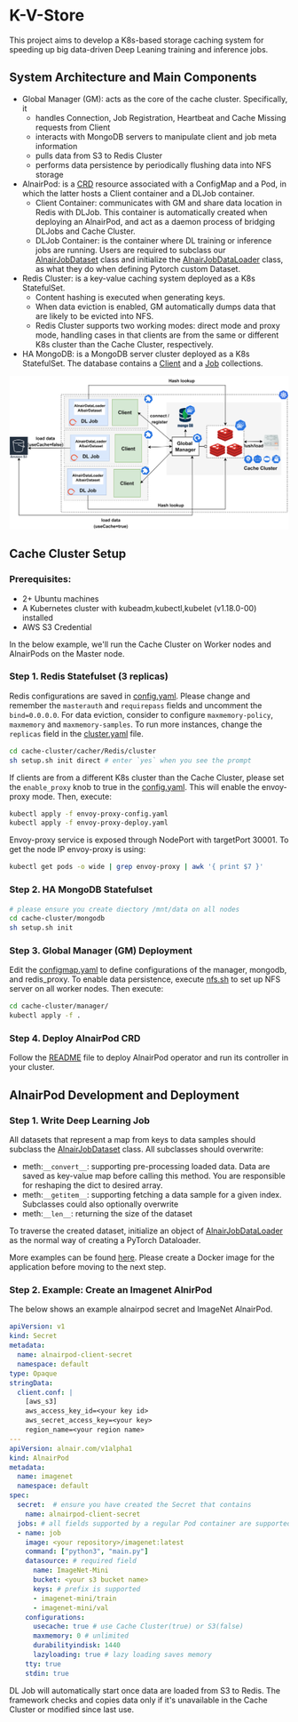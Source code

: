 # K-V-Store

This project aims to develop a K8s-based storage caching system for speeding up big data-driven Deep Leaning training and inference jobs.

## System Architecture and Main Components
- Global Manager (GM): acts as the core of the cache cluster. Specifically, it
    - handles Connection, Job Registration, Heartbeat and Cache Missing requests from Client
    - interacts with MongoDB servers to manipulate client and job meta information
    - pulls data from S3 to Redis Cluster
    - performs data persistence by periodically flushing data into NFS storage
- AlnairPod: is a [CRD](./alnairpod-operator) resource associated with a ConfigMap and a Pod, in which the latter hosts a Client container and a DLJob container.
    - Client Container: communicates with GM and share data location in Redis with DLJob. This container is automatically created when deploying an AlnairPod, and act as a daemon process of bridging DLJobs and Cache Cluster.
    - DLJob Container: is the container where DL training or inference jobs are running. Users are required to subclass our [AlnairJobDataset](./examples/lib/AlnairJobDataset.py) class and initialize the [AlnairJobDataLoader](./examples/lib/AlnairJobDataLoader.py) class, as what they do when defining Pytorch custom Dataset.
- Redis Cluster: is a key-value caching system deployed as a K8s StatefulSet.
    - Content hashing is executed when generating keys. 
    - When data eviction is enabled, GM automatically dumps data that are likely to be evicted into NFS. 
    - Redis Cluster supports two working modes: direct mode and proxy mode, handling cases in that clients are from the same or different K8s cluster than the Cache Cluster, respectively.
- HA MongoDB: is a MongoDB server cluster deployed as a K8s StatefulSet. The database contains a [Client](./src/manager/mongo-schemas/client.json) and a [Job](./src/manager/mongo-schemas/job.json) collections.

![arch](./docs/images/arch.png)

## Cache Cluster Setup
### Prerequisites:
- 2+ Ubuntu machines
- A Kubernetes cluster with kubeadm,kubectl,kubelet (v1.18.0-00) installed
- AWS S3 Credential

In the below example, we'll run the Cache Cluster on Worker nodes and AlnairPods on the Master node.

### Step 1. Redis Statefulset (3 replicas)
Redis configurations are saved in [config.yaml](./cache-cluster/cacher/Redis/cluster/config.yaml). Please change and remember the `masterauth` and `requirepass` fields and uncomment the `bind=0.0.0.0`. For data eviction, consider to configure `maxmemory-policy`, `maxmemory` and `maxmemory-samples`. To run more instances, change the `replicas` field in the [cluster.yaml]((./cache-cluster/cacher/Redis/cluster/cluster.yaml)) file.

```bash
cd cache-cluster/cacher/Redis/cluster
sh setup.sh init direct # enter `yes` when you see the prompt
```

If clients are from a different K8s cluster than the Cache Cluster, please set the `enable_proxy` knob to true in the [config.yaml](./cache-cluster/manager/configmap.yaml). This will enable the envoy-proxy mode. Then, execute:
```bash
kubectl apply -f envoy-proxy-config.yaml
kubectl apply -f envoy-proxy-deploy.yaml
```
Envoy-proxy service is exposed through NodePort with targetPort 30001. To get the node IP envoy-proxy is using:
```bash
kubectl get pods -o wide | grep envoy-proxy | awk '{ print $7 }'
```

### Step 2. HA MongoDB Statefulset
```bash
# please ensure you create diectory /mnt/data on all nodes
cd cache-cluster/mongodb
sh setup.sh init
```

### Step 3. Global Manager (GM) Deployment
Edit the [configmap.yaml](cache-cluster/manager/configmap.yaml) to define configurations of the manager, mongodb, and redis_proxy. To enable data persistence, execute [nfs.sh](cache-cluster/manager/nfs.sh) to set up NFS server on all worker nodes. Then execute:
```bash
cd cache-cluster/manager/
kubectl apply -f .
```
### Step 4. Deploy AlnairPod CRD
Follow the [README](./alnairpod-operator/README.md) file to deploy AlnairPod operator and run its controller in your cluster.

## AlnairPod Development and Deployment
### Step 1. Write Deep Learning Job
All datasets that represent a map from keys to data samples should subclass
the [AlnairJobDataset](./examples/lib/AlnairJobDataset.py) class. All subclasses should overwrite:
- meth:`__convert__`: supporting pre-processing loaded data. Data are saved as key-value map before calling this method. You are responsible for reshaping the dict to desired array.
- meth:`__getitem__`: supporting fetching a data sample for a given index. Subclasses could also optionally overwrite
- meth:`__len__`: returning the size of the dataset

To traverse the created dataset, initialize an object of [AlnairJobDataLoader](./examples/lib/AlnairJobDataLoader.py) as the normal way of creating a PyTorch Dataloader. 

More examples can be found [here](./examples/). Please create a Docker image for the application before moving to the next step.
### Step 2. Example: Create an Imagenet AlnirPod
The below shows an example alnairpod secret and ImageNet AlnairPod.
```yaml
apiVersion: v1
kind: Secret
metadata:
  name: alnairpod-client-secret
  namespace: default
type: Opaque
stringData:
  client.conf: |
    [aws_s3]
    aws_access_key_id=<your key id>
    aws_secret_access_key=<your key>
    region_name=<your region name>
---
apiVersion: alnair.com/v1alpha1
kind: AlnairPod
metadata:
  name: imagenet
  namespace: default
spec:
  secret:  # ensure you have created the Secret that contains 
    name: alnairpod-client-secret
  jobs: # all fields supported by a regular Pod container are supported here.
  - name: job
    image: <your repository>/imagenet:latest
    command: ["python3", "main.py"]
    datasource: # required field
      name: ImageNet-Mini
      bucket: <your s3 bucket name>
      keys: # prefix is supported
      - imagenet-mini/train
      - imagenet-mini/val
    configurations:
      usecache: true # use Cache Cluster(true) or S3(false)
      maxmemory: 0 # unlimited
      durabilityindisk: 1440
      lazyloading: true # lazy loading saves memory
    tty: true
    stdin: true
```
DL Job will automatically start once data are loaded from S3 to Redis. The framework checks and copies data only if it's unavailable in the Cache Cluster or modified since last use.